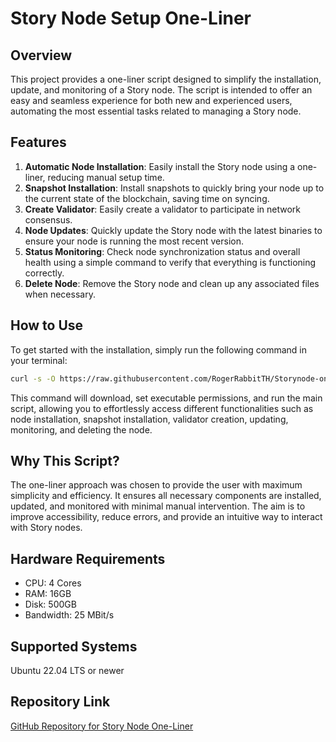 # Story Node Setup One-Liner 

## Overview

This project provides a one-liner script designed to simplify the installation, update, and monitoring of a Story node. The script is intended to offer an easy and seamless experience for both new and experienced users, automating the most essential tasks related to managing a Story node.

## Features

1. **Automatic Node Installation**: Easily install the Story node using a one-liner, reducing manual setup time.
2. **Snapshot Installation**: Install snapshots to quickly bring your node up to the current state of the blockchain, saving time on syncing.
3. **Create Validator**: Easily create a validator to participate in network consensus.
4. **Node Updates**: Quickly update the Story node with the latest binaries to ensure your node is running the most recent version.
5. **Status Monitoring**: Check node synchronization status and overall health using a simple command to verify that everything is functioning correctly.
6. **Delete Node**: Remove the Story node and clean up any associated files when necessary.

## How to Use

To get started with the installation, simply run the following command in your terminal:

```bash
curl -s -O https://raw.githubusercontent.com/RogerRabbitTH/Storynode-one-liner/main/main.sh && chmod +x main.sh && ./main.sh
```

This command will download, set executable permissions, and run the main script, allowing you to effortlessly access different functionalities such as node installation, snapshot installation, validator creation, updating, monitoring, and deleting the node.

## Why This Script?

The one-liner approach was chosen to provide the user with maximum simplicity and efficiency. It ensures all necessary components are installed, updated, and monitored with minimal manual intervention. The aim is to improve accessibility, reduce errors, and provide an intuitive way to interact with Story nodes.

## Hardware Requirements

- CPU: 4 Cores
- RAM: 16GB
- Disk: 500GB
- Bandwidth: 25 MBit/s

## Supported Systems

Ubuntu 22.04 LTS or newer

## Repository Link

[GitHub Repository for Story Node One-Liner](https://github.com/RogerRabbitTH/Storynode-one-liner)